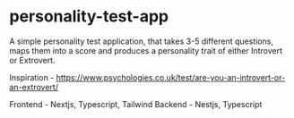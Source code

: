 # personality-test-app

 A simple personality test application, that takes 3-5 different questions, maps them into a score and produces a personality trait of either Introvert or Extrovert.
 
 Inspiration - https://www.psychologies.co.uk/test/are-you-an-introvert-or-an-extrovert/
 
 Frontend - Nextjs, Typescript, Tailwind
 Backend  - Nestjs, Typescript
